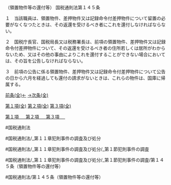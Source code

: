 （領置物件等の還付等）
国税通則法第１４５条

１　当該職員は、領置物件、差押物件又は記録命令付差押物件について留置の必要がなくなつたときは、その返還を受けるべき者にこれを還付しなければならない。

２　国税庁長官、国税局長又は税務署長は、前項の領置物件、差押物件又は記録命令付差押物件について、その返還を受けるべき者の住所若しくは居所がわからないため、又はその他の事由によりこれを還付することができない場合においては、その旨を公告しなければならない。

３　前項の公告に係る領置物件、差押物件又は記録命令付差押物件について公告の日から六月を経過しても還付の請求がないときは、これらの物件は、国庫に帰属する。

[前条(全)←](国税通則法＿＿＿＿＿第１４４条_.md)    [→次条(全)](国税通則法＿＿＿＿＿第１４６条_.md)

[第１項(全)](国税通則法＿＿＿＿＿第１４５条第１項_.md)  [第２項(全)](国税通則法＿＿＿＿＿第１４５条第２項_.md)  [第３項(全)](国税通則法＿＿＿＿＿第１４５条第３項_.md)  

[第１項 　 ](国税通則法＿＿＿＿＿第１４５条第１項.md)  [第２項 　 ](国税通則法＿＿＿＿＿第１４５条第２項.md)  [第３項 　 ](国税通則法＿＿＿＿＿第１４５条第３項.md)  

#国税通則法

#国税通則法/_第１１章犯則事件の調査及び処分

#国税通則法/_第１１章犯則事件の調査及び処分/_第１節犯則事件の調査

#国税通則法/_第１１章犯則事件の調査及び処分/_第１節犯則事件の調査/第１４５条（領置物件等の還付等）

#国税通則法/第１４５条（領置物件等の還付等）

